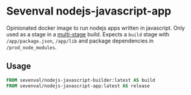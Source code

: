 # Sevenval nodejs-javascript-app

Opinionated docker image to run nodejs apps written in javascript.
Only used as a stage in a [multi-stage][1] build.
Expects a `build` stage with `/app/package.json`, `/app/lib` and package dependencies in `/prod_node_modules`.

## Usage

```Dockerfile
FROM sevenval/nodejs-javascript-builder:latest AS build
FROM sevenval/nodejs-javascript-app:latest AS release
```

[1]: https://docs.docker.com/develop/develop-images/multistage-build/

